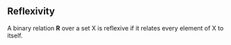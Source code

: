 ## Reflexivity
A binary relation **R** over a set X is reflexive if it relates every element of X to itself. 